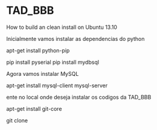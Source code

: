 TAD_BBB
=======

How to build an clean install on Ubuntu 13.10 

Inicialmente vamos instalar as dependencias do python

apt-get install python-pip

pip install pyserial
pip install mydbsql

Agora vamos instalar MySQL

apt-get install mysql-client mysql-server

ente no local onde deseja instalar os codigos da TAD_BBB

apt-get install git-core

git clone 

